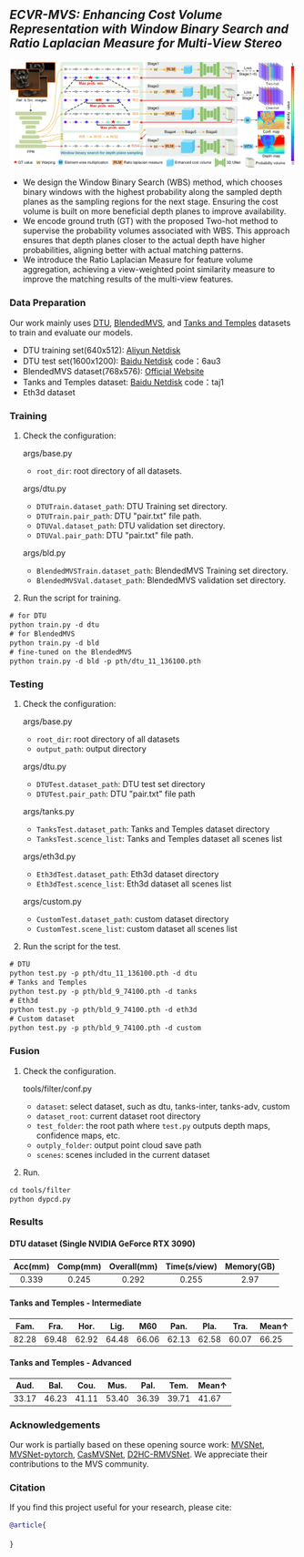 ## _ECVR-MVS: Enhancing Cost Volume Representation with Window Binary Search and Ratio Laplacian Measure for Multi-View Stereo_

![net](assets/net.jpg "net img")

* We design the Window Binary Search (WBS) method, which chooses binary windows with the highest probability along the sampled depth planes as the sampling regions for the next stage. Ensuring the cost volume is built on more beneficial depth planes to improve availability.
* We encode ground truth (GT) with the proposed Two-hot method to supervise the probability volumes associated with WBS. This approach ensures that depth planes closer to the actual depth have higher probabilities, aligning better with actual matching patterns.
* We introduce the Ratio Laplacian Measure for feature volume aggregation, achieving a view-weighted point similarity measure to improve the matching results of the multi-view features.

### Data Preparation
Our work mainly uses [DTU](https://roboimagedata.compute.dtu.dk/), [BlendedMVS](https://github.com/YoYo000/BlendedMVS/), and [Tanks and Temples](https://www.tanksandtemples.org/) datasets to train and evaluate our models. 

* DTU training set(640x512): [Aliyun Netdisk](https://www.alipan.com/t/xiI4abmEPr1dGNbXyAVF)
* DTU test set(1600x1200): [Baidu Netdisk](https://pan.baidu.com/s/15hZZ3eY2bSZnae5M079gIQ) code：6au3
* BlendedMVS dataset(768x576): [Official Website](https://cp4fqw.ch.files.1drv.com/y4m08CBjNdPb3ORDVxBM6I7mMisIdlVDNpKuwlW9gt5VwQdjk9irqewHxPO0U6G_CPv3RWbxNUOXo7a_GmC_ivQD6GyAw2A-pu87g9ZSF7TXUQzPOvEXEJFNHCYhfKT_-5cphQy3WcH5d1v_9SAOTK-830V7JczTRv37CeoxBTmRl_8tOD84I_B5MXE0Xw5n9G7bUdiXtXya7cQa8b4ChqJQQ)
* Tanks and Temples dataset: [Baidu Netdisk](https://pan.baidu.com/s/1bP_18iHgu9ITyiR-sj8SkQ) code：taj1
* Eth3d dataset

### Training

1. Check the configuration:
   
   args/base.py
   * `root_dir`: root directory of all datasets.

   args/dtu.py
   * `DTUTrain.dataset_path`: DTU Training set directory.
   * `DTUTrain.pair_path`: DTU "pair.txt" file path.
   * `DTUVal.dataset_path`: DTU validation set directory.
   * `DTUVal.pair_path`: DTU "pair.txt" file path.
   
   args/bld.py
   * `BlendedMVSTrain.dataset_path`: BlendedMVS Training set directory.
   * `BlendedMVSVal.dataset_path`: BlendedMVS validation set directory.

2. Run the script for training.
```
# for DTU
python train.py -d dtu 
# for BlendedMVS
python train.py -d bld
# fine-tuned on the BlendedMVS 
python train.py -d bld -p pth/dtu_11_136100.pth
```

### Testing

1. Check the configuration:
   
   args/base.py
   * `root_dir`: root directory of all datasets
   * `output_path`: output directory
   
   args/dtu.py
   * `DTUTest.dataset_path`: DTU test set directory
   * `DTUTest.pair_path`: DTU "pair.txt" file path
   
   args/tanks.py
   * `TanksTest.dataset_path`: Tanks and Temples dataset directory
   * `TanksTest.scence_list`: Tanks and Temples dataset all scenes list
   
   args/eth3d.py
   * `Eth3dTest.dataset_path`: Eth3d dataset directory
   * `Eth3dTest.scence_list`: Eth3d dataset all scenes list

   args/custom.py
   * `CustomTest.dataset_path`: custom dataset directory
   * `CustomTest.scene_list`: custom dataset all scenes list

2. Run the script for the test.
```
# DTU
python test.py -p pth/dtu_11_136100.pth -d dtu
# Tanks and Temples
python test.py -p pth/bld_9_74100.pth -d tanks
# Eth3d
python test.py -p pth/bld_9_74100.pth -d eth3d
# Custom dataset
python test.py -p pth/bld_9_74100.pth -d custom
```


### Fusion
1. Check the configuration.
   
   tools/filter/conf.py
   * `dataset`: select dataset, such as dtu, tanks-inter, tanks-adv, custom
   * `dataset_root`: current dataset root directory
   * `test_folder`: the root path where `test.py` outputs depth maps, confidence maps, etc. 
   * `outply_folder`: output point cloud save path
   * `scenes`: scenes included in the current dataset
   
2. Run.
```
cd tools/filter
python dypcd.py
```


### Results

#### DTU dataset (Single NVIDIA GeForce RTX 3090)
| Acc(mm) |  Comp(mm)  | Overall(mm) | Time(s/view) | Memory(GB) |
|:-------:|:----------:|:-----------:|:------------:|:----------:|
|  0.339  |    0.245   |    0.292    |    0.255     |    2.97    |

#### Tanks and Temples - Intermediate
| Fam.  | Fra.  | Hor.  | Lig.  | M60   | Pan.  | Pla.  | Tra.  | Mean↑ | 
|:-----:|-------|-------|-------|-------|-------|-------|-------|-------|
| 82.28 | 69.48 | 62.92 | 64.48 | 66.06 | 62.13 | 62.58 | 60.07 | 66.25 |  

#### Tanks and Temples - Advanced
| Aud.  | Bal.  | Cou.  | Mus.  | Pal.  | Tem.  | Mean↑ | 
|:-----:|-------|-------|-------|-------|-------|-------|
| 33.17 | 46.23 | 41.11 | 53.40 | 36.39 | 39.71 | 41.67 |  
     

### Acknowledgements
Our work is partially based on these opening source work: [MVSNet](https://github.com/YoYo000/MVSNet), [MVSNet-pytorch](https://github.com/xy-guo/MVSNet_pytorch), [CasMVSNet](https://github.com/alibaba/cascade-stereo/tree/master/CasMVSNet), [D2HC-RMVSNet](https://github.com/yhw-yhw/D2HC-RMVSNet).
We appreciate their contributions to the MVS community.


### Citation
If you find this project useful for your research, please cite:  

```bibtex
@article{

}
```
